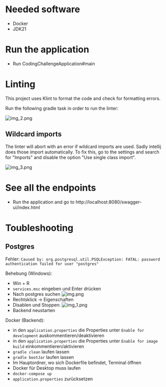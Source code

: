 # Needed software
- Docker
- JDK21

# Run the application
- Run CodingChallengeApplication#main

# Linting
This project uses Klint to format the code and check for formatting errors.

Run the following gradle task in order to run the linter:

![img_2.png](img_2.png)

## Wildcard imports
The linter will abort with an error if wildcard imports are used. Sadly intellij does those import automatically.
To fix this, go to the settings and search for "Imports" and disable the option "Use single class import".

![img_3.png](img_3.png)


# See all the endpoints
- Run the application and go to http://localhost:8080/swagger-ui/index.html

# Toubleshooting

## Postgres
Fehler: `Caused by: org.postgresql.util.PSQLException: FATAL: password authentication failed for user "postgres"`

Behebung (Windows):
 - Win + R
 - `services.msc` eingeben und Enter drücken
 - Nach postgres suchen ![img.png](img.png)
 - Rechtsklick -> Eigenschaften
 - Disablen und Stoppen: ![img_1.png](img_1.png)
 - Backend neustarten

 Docker (Backend):
 - in den `application.properties` die Properties unter `Enable for development` auskommentieren/deaktivieren
 - in den `application.properties` die Properties unter `Enable for image build` einkommentieren/aktivieren
 - `gradle clean` laufen lassen
 - `gradle bootJar` laufen lassen
 - Im Hauptordner, wo sich Dockerfile befindet, Terminal öffnen
 - Docker für Desktop muss laufen
 - `docker-compose up`
 - `application.properties` zurücksetzen
